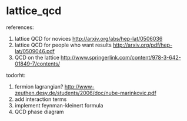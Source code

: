 lattice_qcd
===========

references:

1. lattice QCD for novices http://arxiv.org/abs/hep-lat/0506036
2. lattice QCD for people who want results http://arxiv.org/pdf/hep-lat/0509046.pdf
3. QCD on the lattice http://www.springerlink.com/content/978-3-642-01849-7/contents/

todorht:

1. fermion lagrangian? http://www-zeuthen.desy.de/students/2006/doc/nube-marinkovic.pdf
2. add interaction terms
3. implement feynman-kleinert formula
4. QCD phase diagram
